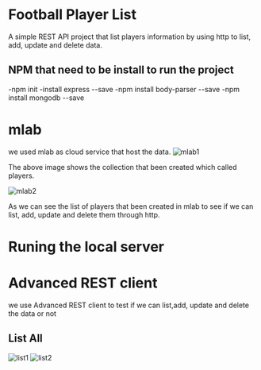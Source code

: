 # Football Player List
A simple REST API project that list players information by using http to list, add,
update and delete data.

## NPM that need to be install to run the project
-npm init
-install express --save
-npm install body-parser --save
-npm install mongodb --save

# mlab
we used mlab as cloud service that host the data.
![mlab1](https://cloud.githubusercontent.com/assets/17804084/23836869/f9544754-0776-11e7-8f36-ad6a8604fc7d.png)

The above image shows the collection that been created which called players.

![mlab2](https://cloud.githubusercontent.com/assets/17804084/23837039/9192d092-0779-11e7-986f-0d0297213e2e.png)

As we can see the list of players that been created in mlab to see if we can list, add, update and delete them through 
http.

# Runing the local server





# Advanced REST client

we use Advanced REST client to test if we can list,add, update and delete the data or not

## List All

![list1](https://cloud.githubusercontent.com/assets/17804084/23837112/15aa13ee-077b-11e7-8ef3-2938b38d8abc.png)
![list2](https://cloud.githubusercontent.com/assets/17804084/23837113/18ed7dfc-077b-11e7-8775-dfd8f3c61552.png)
